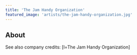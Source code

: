 ```yaml
---
title: 'The Jam Handy Organization'
featured_image: 'artists/the-jam-handy-organization.jpg'
---
```


## About

See also company credits: [l=The Jam Handy Organization]
